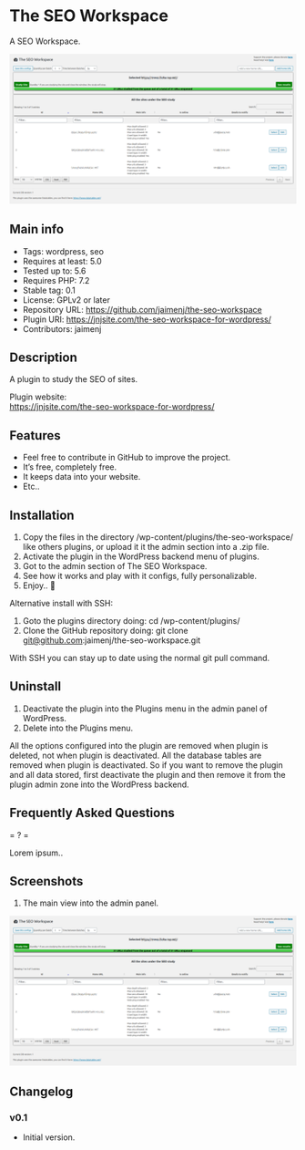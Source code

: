 # The SEO Workspace

A SEO Workspace.

![Plugin image](https://raw.githubusercontent.com/jaimenj/the-seo-workspace/master/assets/screenshot-1.png)

## Main info

* Tags: wordpress, seo
* Requires at least: 5.0
* Tested up to: 5.6
* Requires PHP: 7.2
* Stable tag: 0.1
* License: GPLv2 or later
* Repository URL: https://github.com/jaimenj/the-seo-workspace
* Plugin URI: https://jnjsite.com/the-seo-workspace-for-wordpress/
* Contributors: jaimenj

## Description

A plugin to study the SEO of sites.

Plugin website: \
<a href="https://jnjsite.com/the-seo-workspace-for-wordpress/">https://jnjsite.com/the-seo-workspace-for-wordpress/</a>

## Features

* Feel free to contribute in GitHub to improve the project.
* It’s free, completely free.
* It keeps data into your website.
* Etc..

## Installation

1. Copy the files in the directory /wp-content/plugins/the-seo-workspace/ like others plugins, or upload it it the admin section into a .zip file.
2. Activate the plugin in the WordPress backend menu of plugins.
3. Got to the admin section of The SEO Workspace.
4. See how it works and play with it configs, fully personalizable.
5. Enjoy.. 🙂

Alternative install with SSH:

1. Goto the plugins directory doing: cd /wp-content/plugins/
2. Clone the GitHub repository doing: git clone git@github.com:jaimenj/the-seo-workspace.git

With SSH you can stay up to date using the normal git pull command.

## Uninstall

1. Deactivate the plugin into the Plugins menu in the admin panel of WordPress.
2. Delete into the Plugins menu.

All the options configured into the plugin are removed when plugin is deleted, not when plugin is deactivated. All the database tables are removed when plugin is deactivated. So if you want to remove the plugin and all data stored, first deactivate the plugin and then remove it from the plugin admin zone into the WordPress backend.

## Frequently Asked Questions

= ? =

Lorem ipsum..

## Screenshots

1. The main view into the admin panel.

![Plugin image](https://raw.githubusercontent.com/jaimenj/the-seo-workspace/master/assets/screenshot-1.png)

## Changelog

### v0.1

* Initial version.
